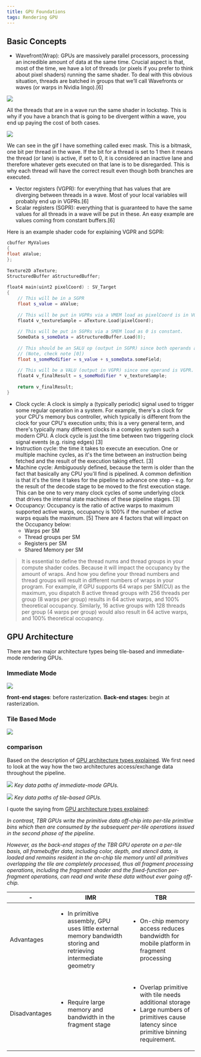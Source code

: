 ```yaml
---
title: GPU Foundations
tags: Rendering GPU
---
```


## Basic Concepts
- Wavefront(Wrap): GPUs are massively parallel processors, processing an incredible amount of data at the same time. Crucial aspect is that, most of the time, we have a lot of threads (or pixels if you prefer to think about pixel shaders) running the same shader. To deal with this obvious situation, threads are batched in groups that we’ll call Wavefronts or waves (or warps in Nvidia lingo).[6]

![](post_img/gpu_foundations/wavefront.png)

All the threads that are in a wave run the same shader in lockstep. This is why if you have a branch that is going to be divergent within a wave, you end up paying the cost of both cases.

![](post_img/gpu_foundations/thread_execute.gif)

We can see in the gif I have something called exec mask. This is a bitmask, one bit per thread in the wave. If the bit for a thread is set to 1 then it means the thread (or lane) is active, if set to 0, it is considered an inactive lane and therefore whatever gets executed on that lane is to be disregarded. This is why each thread will have the correct result even though both branches are executed.
- Vector registers (VGPR): for everything that has values that are diverging between threads in a wave. Most of your local variables will probably end up in VGPRs.[6]
- Scalar registers (SGPR): everything that is guaranteed to have the same values for all threads in a wave will be put in these. An easy example are values coming from constant buffers.[6]

Here is an example shader code for explaining  VGPR and SGPR:
```c++
cbuffer MyValues
{
float aValue;
};
 
Texture2D aTexture;
StructuredBuffer aStructuredBuffer;
 
float4 main(uint2 pixelCoord) : SV_Target
{
    // This will be in a SGPR
    float s_value = aValue;
 
    // This will be put in VGPRs via a VMEM load as pixelCoord is in VGPRs
    float4 v_textureSample = aTexture.Load(pixelCoord);
 
    // This will be put in SGPRs via a SMEM load as 0 is constant.
    SomeData s_someData = aStructuredBuffer.Load(0);
 
    // This should be an SALU op (output in SGPR) since both operands are in SGPRs
    // (Note, check note [0])
    float s_someModifier = s_value + s_someData.someField;
 
    // This will be a VALU (output in VGPR) since one operand is VGPR.
    float4 v_finalResult = s_someModifier * v_textureSample;
 
    return v_finalResult;
}
```

- Clock cycle: A clock is simply a (typically periodic) signal used to trigger some regular operation in a system. For example, there's a clock for your CPU's memory bus controller, which typically is different from the clock for your CPU's execution units; this is a very general term, and there's typically many different clocks in a complex system such a modern CPU. A clock cycle is just the time between two triggering clock signal events (e.g. rising edges) [3]
- Instruction cycle: the time it takes to execute an execution. One or multiple machine cycles, as it's the time between an instruction being fetched and the result of the execution taking effect. [3]
- Machine cycle: Ambiguously defined, because the term is older than the fact that basically any CPU you'll find is pipelined. A common definition is that it's the time it takes for the pipeline to advance one step – e.g. for the result of the decode stage to be moved to the first execution stage. This can be one to very many clock cycles of some underlying clock that drives the internal state machines of these pipeline stages. [3]
- Occupancy: Occupancy is the ratio of active warps to maximum supported active warps, occupancy is 100% if the number of active warps equals the maximum. [5] There are 4 factors that will impact on the Occupancy below:
  - Warps per SM
  - Thread groups per SM
  - Registers per SM
  - Shared Memory per SM

>It is essential to define the thread nums and thread groups in your compute shader codes. Because it will impact the occupancy by the amount of wraps. And how you define your thread numbers and thread groups will result in different numbers of wraps in your program. For example, if GPU supports 64 wraps per SM(CU) as the maximum, you dispatch 8 active thread groups with 256 threads per group (8 warps per group) results in 64 active warps, and 100% theoretical occupancy. Similarly, 16 active groups with 128 threads per group (4 warps per group) would also result in 64 active warps, and 100% theoretical occupancy.

## GPU Architecture
There are two major architecture types being tile-based and immediate-mode rendering GPUs. 
### Immediate Mode
![](post_img/gpu_foundations/immediate_mode.png)

__front-end stages__: before rasterization.
__Back-end stages__: begin at rasterization.

### Tile Based Mode
![](post_img/gpu_foundations/immediate_mode.png)

### comparison
Based on the description of [GPU architecture types explained](https://www.rastergrid.com/blog/gpu-tech/2021/07/gpu-architecture-types-explained/). We first need to look at the way how the two architectures access/exchange data throughout the pipeline.

![](post_img/gpu_foundations/imr_data_path.png)
*Key data paths of immediate-mode GPUs.*

![](post_img/gpu_foundations/tbr_data_path.png)
*Key data paths of tile-based GPUs.*

I quote the saying from [GPU architecture types explained](https://www.rastergrid.com/blog/gpu-tech/2021/07/gpu-architecture-types-explained/):

*In contrast, TBR GPUs write the primitive data off-chip into per-tile primitive bins which then are consumed by the subsequent per-tile operations issued in the second phase of the pipeline.*

*However, as the back-end stages of the TBR GPU operate on a per-tile basis, all framebuffer data, including color, depth, and stencil data, is loaded and remains resident in the on-chip tile memory until all primitives overlapping the tile are completely processed, thus all fragment processing operations, including the fragment shader and the fixed-function per-fragment operations, can read and write these data without ever going off-chip.*


-|IMR|TBR
---|---|--- 
Advantages|<ul><li>In primitive assembly, GPU uses little external memory bandwidth storing and retrieving intermediate geometry</li></ul>|<ul><li>On-chip memory access reduces bandwidth for mobile platform in fragment processing
Disadvantages|<ul><li>Require large memory and bandwidth in the fragment stage</li></ul>|<ul><li>Overlap primitive with tile needs additional storage</li><li>Large numbers of primitives cause latency since primitive binning requirement.</li></ul>|

